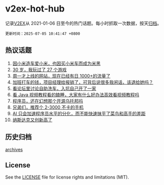 # v2ex-hot-hub

 记录[V2EX](https://www.v2ex.com/)从 2021-01-06 日至今的热门话题。每小时抓取一次数据，按天[归档](archives)。

`更新时间：2025-07-05 10:41:47 +0800`

## 热议话题

1. [因小米造车爱小米，也因买小米车而成为米黑](https://www.v2ex.com/t/1143035)
1. [30 岁，我玩过了 27 个游戏](https://www.v2ex.com/t/1142963)
1. [周一才上线的网站，现在已经有日 1000+的流量了](https://www.v2ex.com/t/1142965)
1. [加班打车的钱，项目经理给报销了，可背后说很多我闲话，该退给她吗？](https://www.v2ex.com/t/1142969)
1. [看论坛里讨论自助洗车，入坑自己开了一家](https://www.v2ex.com/t/1142974)
1. [看 Java 视频教程看的瞌睡，大家有什么好办法高效看视频教程吗](https://www.v2ex.com/t/1143044)
1. [程序员，还在幻想那个开源乌托邦吗](https://www.v2ex.com/t/1142971)
1. [兄弟们，推荐个 2-3000 不卡的手机](https://www.v2ex.com/t/1142967)
1. [AI 只会加速程序员水平的分化，而不能快速抹平了菜鸟和高手的差距](https://www.v2ex.com/t/1142970)
1. [纳斯达克又创新高了](https://www.v2ex.com/t/1142990)

## 历史归档

[archives](archives)

## License

See the [LICENSE](LICENSE) file for license rights and limitations (MIT).
